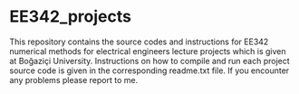 # EE342_projects
This repository contains the source codes and instructions for EE342 numerical methods for electrical engineers lecture projects which is given at Boğaziçi University.
Instructions on how to compile and run each project source code is given in the corresponding readme.txt file. If you encounter any problems please report to me.
